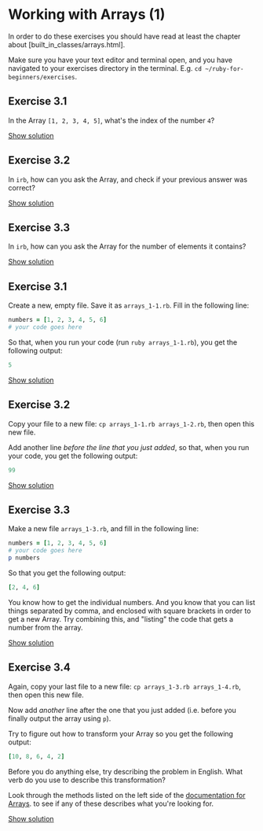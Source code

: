 # Working with Arrays (1)

In order to do these exercises you should have read at least the chapter about
[built_in_classes/arrays.html].

<p class="hint">
Make sure you have your text editor and terminal open, and you have navigated
to your exercises directory in the terminal. E.g. <code>cd ~/ruby-for-beginners/exercises</code>.
</p>

## Exercise 3.1

In the Array `[1, 2, 3, 4, 5]`, what's the index of the number `4`?

<a href="/solutions_2/arrays_1-1.html" class="solution">Show solution</a>

## Exercise 3.2

In `irb`, how can you ask the Array, and check if your previous answer was correct?

<a href="/solutions_2/arrays_1-2.html" class="solution">Show solution</a>

## Exercise 3.3

In `irb`, how can you ask the Array for the number of elements it contains?

<a href="/solutions_2/arrays_1-3.html" class="solution">Show solution</a>

## Exercise 3.1

Create a new, empty file. Save it as `arrays_1-1.rb`. Fill in the following
line:

```ruby
numbers = [1, 2, 3, 4, 5, 6]
# your code goes here
```

So that, when you run your code (run `ruby arrays_1-1.rb`), you get the
following output:

```ruby
5
```

<a href="/solutions_2/arrays_1-4.html" class="solution">Show solution</a>

## Exercise 3.2

Copy your file to a new file: `cp arrays_1-1.rb arrays_1-2.rb`, then open this
new file.

Add another line *before the line that you just added*, so that, when you run
your code, you get the following output:

```ruby
99
```

<a href="/solutions_2/arrays_1-5.html" class="solution">Show solution</a>

## Exercise 3.3

Make a new file `arrays_1-3.rb`, and fill in the following line:

```ruby
numbers = [1, 2, 3, 4, 5, 6]
# your code goes here
p numbers
```

So that you get the following output:

```ruby
[2, 4, 6]
```

<p class="hint">
You know how to get the individual numbers. And you know that you can list
things separated by comma, and enclosed with square brackets in order to get a
new Array. Try combining this, and "listing" the code that gets a number
from the array.
</p>

<a href="/solutions_2/arrays_1-6.html" class="solution">Show solution</a>

## Exercise 3.4

Again, copy your last file to a new file: `cp arrays_1-3.rb arrays_1-4.rb`,
then open this new file.

Now add *another* line after the one that you just added (i.e. before you
finally output the array using `p`).

Try to figure out how to transform your Array so you get the following output:

```ruby
[10, 8, 6, 4, 2]
```

<p class="hint">
Before you do anything else, try describing the problem in English. What
verb do you use to describe this transformation?
</p>

<p class="hint">
Look through the methods listed on the left side of the
<a href="http://ruby-doc.org/core-2.1.5/Array.html">documentation for Arrays</a>.
to see if any of these describes what you're looking for.
</p>

<a href="/solutions_2/arrays_1-7.html" class="solution">Show solution</a>

